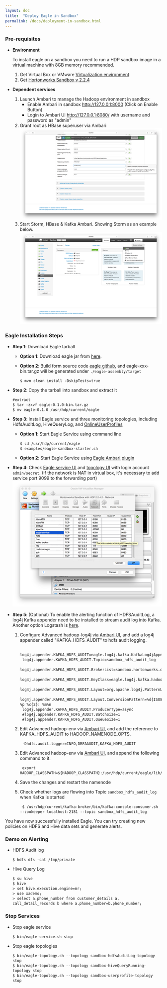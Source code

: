 ```yaml
---
layout: doc
title:  "Deploy Eagle in Sandbox"
permalink: /docs/deployment-in-sandbox.html
---
```


### Pre-requisites

* **Environment**

    To install eagle on a sandbox you need to run a HDP sandbox image in a virtual machine with 8GB memory recommended.

    1. Get Virtual Box or VMware [Virtualization environment](http://hortonworks.com/products/hortonworks-sandbox/#install)  
    2. Get [Hortonworks Sandbox v 2.2.4](http://hortonworks.com/products/hortonworks-sandbox/#archive)

* **Dependent services**

    1. Launch Ambari to manage the Hadoop environment in sandbox
       * Enable Ambari in sandbox http://127.0.0.1:8000 (Click on Enable Button)
       * Login to Ambari UI http://127.0.0.1:8080/ with username and password as "admin"
    2. Grant root as HBase superuser via Ambari
    ![add superuser](/images/docs/hbase-superuser.png)
    3. Start Storm, HBase & Kafka Ambari. Showing Storm as an example below.
    ![Restart Services](/images/docs/start-storm.png "Services")

### Eagle Installation Steps

* **Step 1**: Download Eagle tarball

    * **Option 1**: Download eagle jar from [here](http://xyz.com).

    * **Option 2**: Build form source code [eagle github](https://github.com/eBay/Eagle), and eagle-xxx-bin.tar.gz will be generated under `./eagle-assembly/target`

          $ mvn clean install -DskipTests=true

* **Step 2**: Copy the tarball into sandbox and extract it

      #extract
      $ tar -zxvf eagle-0.1.0-bin.tar.gz
      $ mv eagle-0.1.0 /usr/hdp/current/eagle

* **Step 3**: Install Eagle service and three monitoring topologies, including HdfsAuditLog, HiveQueryLog, and [OnlineUserProfiles](/docs/online-user-profiles.html)

    * **Option 1**: Start Eagle Service using command line

          $ cd /usr/hdp/current/eagle
          $ examples/eagle-sandbox-starter.sh

    * **Option 2**: Start Eagle Service using [Eagle Ambari plugin](/docs/ambari-plugin-install.html)

* **Step 4**: Check [Eagle service UI](http://localhost:9099/eagle-service) and [topology UI](http://localhost:8744) with login account `admin/secret`.
(If the network is NAT in virtual box, it's necessary to add service port 9099 to the forwarding port)
![Forwarding Port](/images/docs/eagle-service.png)

* **Step 5**: (Optional) To enable the alerting function of HDFSAuditLog, a log4j Kafka appender need to be installed to stream audit log into Kafka. Another option Logstash is [here](/docs/import-hdfs-auditLog.html).

    1. Configure Advanced hadoop-log4j via <a href="http://localhost:8080/#/main/services/HDFS/configs" target="_blank">Ambari UI</a>, and add a log4j appender called "KAFKA_HDFS_AUDIT" to hdfs audit logging.

            log4j.appender.KAFKA_HDFS_AUDIT=eagle.log4j.kafka.KafkaLog4jAppender
            log4j.appender.KAFKA_HDFS_AUDIT.Topic=sandbox_hdfs_audit_log
            log4j.appender.KAFKA_HDFS_AUDIT.BrokerList=sandbox.hortonworks.com:6667
            log4j.appender.KAFKA_HDFS_AUDIT.KeyClass=eagle.log4j.kafka.hadoop.AuditLogKeyer
            log4j.appender.KAFKA_HDFS_AUDIT.Layout=org.apache.log4j.PatternLayout
            log4j.appender.KAFKA_HDFS_AUDIT.Layout.ConversionPattern=%d{ISO8601} %p %c{2}: %m%n
            log4j.appender.KAFKA_HDFS_AUDIT.ProducerType=async
            #log4j.appender.KAFKA_HDFS_AUDIT.BatchSize=1
            #log4j.appender.KAFKA_HDFS_AUDIT.QueueSize=1

    2. Edit Advanced hadoop-env via <a href="http://localhost:8080/#/main/services/HDFS/configs" target="_blank">Ambari UI</a>, and add the reference to KAFKA_HDFS_AUDIT to HADOOP_NAMENODE_OPTS.

            -Dhdfs.audit.logger=INFO,DRFAAUDIT,KAFKA_HDFS_AUDIT

    3. Edit Advanced hadoop-env via <a href="http://localhost:8080/#/main/services/HDFS/configs" target="_blank">Ambari UI</a>, and append the following command to it.

            export HADOOP_CLASSPATH=${HADOOP_CLASSPATH}:/usr/hdp/current/eagle/lib/log4jkafka/lib/*

    4. Save the changes and restart the namenode
    5. Check whether logs are flowing into Topic `sandbox_hdfs_audit_log` when Kafka is started

            $ /usr/hdp/current/kafka-broker/bin/kafka-console-consumer.sh --zookeeper localhost:2181 --topic sandbox_hdfs_audit_log


You have now successfully installed Eagle. You can try creating new policies on HDFS and Hive data sets and generate alerts.

### Demo on Alerting

* HDFS Audit log

      $ hdfs dfs -cat /tmp/private

* Hive Query Log

      $ su hive
      $ hive
      > set hive.execution.engine=mr;
      > use xademo;
      > select a.phone_number from customer_details a, call_detail_records b where a.phone_number=b.phone_number;

### Stop Services

* Stop eagle service

      $ bin/eagle-service.sh stop

* Stop eagle topologies

      $ bin/eagle-topology.sh --topology sandbox-hdfsAuditLog-topology stop
      $ bin/eagle-topology.sh --topology sandbox-hiveQueryRunning-topology stop
      $ bin/eagle-topology.sh --topology sandbox-userprofile-topology stop


